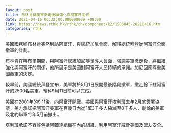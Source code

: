```yaml
---
layout: post
title: 布林肯稱美軍撤走後續強化與阿富汗關係
date: 2021-04-16 06:32:00.000000000 +08:00
link: https://news.rthk.hk/rthk/ch/component/k2/1586045-20210416.htm
categories: rthk
---
```


美國國務卿布林肯突然到訪阿富汗，與總統加尼會面，解釋總統拜登從阿富汗全面撤軍的計劃。

布林肯在喀布爾期間，與阿富汗總統加尼等領導人會面，強調美軍撤走後，將繼續強化與阿富汗的關係，他所展示是美國對阿富汗人民持續的承諾。加尼回應尊重美國撤軍的決定。

較早前，美國總統拜登宣布，美軍將於5月1日展開最後階段撤軍，撤走餘下駐阿富汗的2500名美軍，預料9月11日前可以完成。

美國在2001年的9·11後，向阿富汗開戰。美國與阿富汗塔利班去年2月底簽署協議，美方承諾把阿富汗美軍在百幾日內從1萬3千多人縮減至8千多人，剩餘的美軍及北約聯軍今年5月前撤出。

塔利班承諾不容許包括阿蓋達組織在內的組織，利用阿富汗威脅美國及盟友安全。
